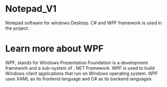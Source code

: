 # Notepad_V1
Notepad software for windows Desktop. C# and WPF framework is used in the project.

# Learn more about WPF
WPF, stands for Windows Presentation Foundation is a development framework and a sub-system of . NET Framework. 
WPF is used to build Windows client applications that run on Windows operating system. 
WPF uses XAML as its frontend language and C# as its backend languages.
